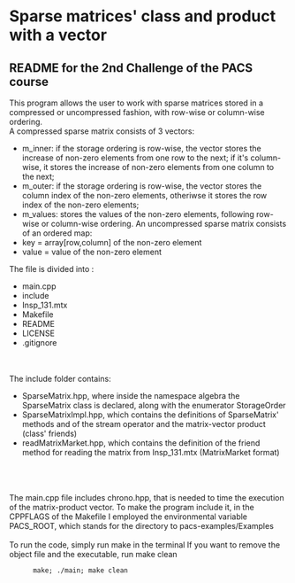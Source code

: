 # Sparse matrices' class and product with a vector

##  README for the 2nd Challenge of the PACS course

This program allows the user to work with sparse matrices stored in a compressed or uncompressed fashion, with row-wise or column-wise ordering.
<br/>
A compressed sparse matrix consists of 3 vectors:
- m_inner: if the storage ordering is row-wise, the vector stores the increase of non-zero elements from one row to the next; if it's column-wise, it stores the increase of non-zero elements from one column to the next;
- m_outer: if the storage ordering is row-wise, the vector stores the column index of the non-zero elements, otheriwse it stores the row index of the non-zero elements; 
- m_values: stores the values of the non-zero elements, following row-wise or column-wise ordering.
An uncompressed sparse matrix consists of an ordered map:
- key = array[row,column] of the non-zero element
- value = value of the non-zero element


The file is divided into :
- main.cpp 
- include
- Insp_131.mtx
- Makefile
- README
- LICENSE
- .gitignore  

<br/><br/>
The include folder contains:
- SparseMatrix.hpp, where inside the namespace algebra the SparseMatrix class is declared, along with the enumerator StorageOrder
- SparseMatrixImpl.hpp, which contains the definitions of SparseMatrix' methods and of the stream operator and the matrix-vector product (class' friends)
- readMatrixMarket.hpp, which contains the definition of the friend method for reading the matrix from Insp_131.mtx (MatrixMarket format)

<br/><br/><br/>
The main.cpp file includes chrono.hpp, that is needed to time the execution of the matrix-product vector.
To make the program include it, in the CPPFLAGS  of the Makefile I employed the environmental variable PACS_ROOT, which stands for the directory to pacs-examples/Examples
<br/><br/>
To run the code, simply run make in the terminal
If you want to remove the object file and the executable, run make clean

          make; ./main; make clean

